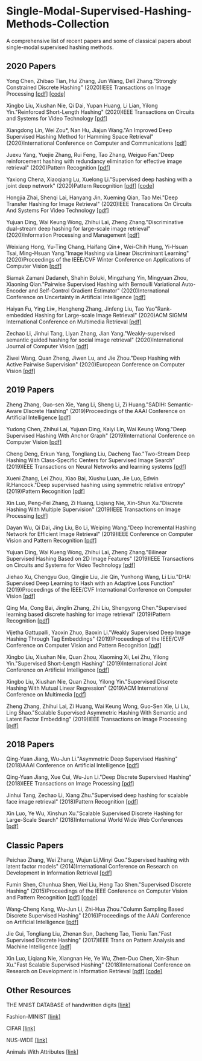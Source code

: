 # Single-Modal-Supervised-Hashing-Methods-Collection
A comprehensive list of recent papers and some of classical papers about single-modal supervised hashing methods.

## 2020 Papers
Yong Chen, Zhibao Tian, Hui Zhang, Jun Wang, Dell Zhang."Strongly Constrained Discrete Hashing"
(2020)IEEE Transactions on Image Processing
[[pdf]](https://ieeexplore.ieee.org/abstract/document/8954880)
[[code]](https://github.com/keneeth/scdh)

Xingbo Liu, Xiushan Nie, Qi Dai, Yupan Huang, Li Lian, Yilong Yin."Reinforced Short-Length Hashing"
(2020)IEEE Transactions on Circuits and Systems for Video Technology
[[pdf]](https://ieeexplore.ieee.org/abstract/document/9272364)

Xiangdong Lin, Wei Zou*, Nan Hu, Jiajun Wang."An Improved Deep Supervised Hashing Method for Hamming Space Retrieval" 
(2020)International Conference on Computer and Communications
[[pdf]](https://ieeexplore.ieee.org/abstract/document/9345161/)

Juexu Yang, Yuejie Zhang, Rui Feng, Tao Zhang, Weiguo Fan."Deep reinforcement hashing with redundancy elimination for effective image retrieval"
(2020)Pattern Recognition
[[pdf]](https://www.sciencedirect.com/science/article/abs/pii/S0031320319304170)

Yaxiong Chena, Xiaoqiang Lu, Xuelong Li."Supervised deep hashing with a joint deep network"
(2020)Pattern Recognition
[[pdf]](https://www.sciencedirect.com/science/article/abs/pii/S0031320320301710)
[[code]](https://github.com/fchollet/keras)

Hongjia Zhai, Shenqi Lai, Hanyang Jin, Xueming Qian, Tao Mei."Deep Transfer Hashing for Image Retrieval"
(2020)IEEE Transcations On Circuits And Systems For Video Technology
[[pdf]](https://ieeexplore.ieee.org/abstract/document/9082051)

Yujuan Ding, Wai Keung Wong, Zhihui Lai, Zheng Zhang."Discriminative dual-stream deep hashing for large-scale image retrieval"
(2020)Information Processing and Management
[[pdf]](https://www.sciencedirect.com/science/article/abs/pii/S0306457320307834)

Weixiang Hong, Yu-Ting Chang, Haifang Qin∗, Wei-Chih Hung, Yi-Hsuan Tsai, Ming-Hsuan Yang."Image Hashing via Linear Discriminant Learning"
(2020)Proceedings of the IEEE/CVF Winter Conference on Applications of Computer Vision
[[pdf]](https://openaccess.thecvf.com/content_WACV_2020/html/Hong_Image_Hashing_via_Linear_Discriminant_Learning_WACV_2020_paper.html)

Siamak Zamani Dadaneh, Shahin Boluki, Mingzhang Yin, Mingyuan Zhou, Xiaoning Qian."Pairwise Supervised Hashing with Bernoulli Variational Auto-Encoder and Self-Control Gradient Estimator"
(2020)International Conference on Uncertainty in Artificial Intelligence
[[pdf]](http://proceedings.mlr.press/v124/zamani-dadaneh20a.html)

Haiyan Fu, Ying Li∗, Hengheng Zhang, Jinfeng Liu, Tao Yao"Rank-embedded Hashing for Large-scale Image Retrieval"
(2020)ACM SIGMM International Conference on Multimedia Retrieval
[[pdf]](https://dl.acm.org/doi/abs/10.1145/3372278.3390716)

Zechao Li, Jinhui Tang, Liyan Zhang, Jian Yang."Weakly-supervised semantic guided hashing for social image retrieval"
(2020)International Journal of Computer Vision
[[pdf]](https://link.springer.com/article/10.1007%2Fs11263-020-01331-0)

Ziwei Wang, Quan Zheng, Jiwen Lu, and Jie Zhou."Deep Hashing with Active Pairwise Supervision"
(2020)European Conference on Computer Vision
[[pdf]](https://link.springer.com/chapter/10.1007/978-3-030-58529-7_31)


## 2019 Papers
Zheng Zhang, Guo-sen Xie, Yang Li, Sheng Li, Zi Huang."SADIH: Semantic-Aware DIscrete Hashing"
(2019)Proceedings of the AAAI Conference on Artificial Intelligence
[[pdf]](https://ojs.aaai.org/index.php/AAAI/article/view/4534)

Yudong Chen, Zhihui Lai, Yujuan Ding, Kaiyi Lin, Wai Keung Wong."Deep Supervised Hashing With Anchor Graph"
(2019)International Conference on Computer Vision
[[pdf]](https://openaccess.thecvf.com/content_ICCV_2019/html/Chen_Deep_Supervised_Hashing_With_Anchor_Graph_ICCV_2019_paper.html)

Cheng Deng, Erkun Yang, Tongliang Liu, Dacheng Tao."Two-Stream Deep Hashing With Class-Specific Centers for Supervised Image Search"
(2019)IEEE Transactions on Neural Networks and learning systems
[[pdf]](https://ieeexplore.ieee.org/abstract/document/8833511/authors#authors)

Xueni Zhang, Lei Zhou, Xiao Bai, Xiushu Luan, Jie Luo, Edwin R.Hancock."Deep supervised hashing using symmetric relative entropy"
(2019)Pattern Recognition
[[pdf]](https://www.sciencedirect.com/science/article/abs/pii/S0167865519302016)

Xin Luo, Peng-Fei Zhang, Zi Huang, Liqiang Nie, Xin-Shun Xu."Discrete Hashing With Multiple Supervision"
(2019)IEEE Transactions on Image Processing
[[pdf]](https://ieeexplore.ieee.org/abstract/document/8610117)

Dayan Wu, Qi Dai, Jing Liu, Bo Li, Weiping Wang."Deep Incremental Hashing Network for Efficient Image Retrieval"
(2019)IEEE Conference on Computer Vision and Pattern Recognition
[[pdf]](https://openaccess.thecvf.com/content_CVPR_2019/html/Wu_Deep_Incremental_Hashing_Network_for_Efficient_Image_Retrieval_CVPR_2019_paper.html)

Yujuan Ding, Wai Kueng Wong, Zhihui Lai, Zheng Zhang."Bilinear Supervised Hashing Based on 2D Image Features"
(2019)IEEE Transactions on Circuits and Systems for Video Technology
[[pdf]](https://ieeexplore.ieee.org/abstract/document/8604087)

Jiehao Xu, Chengyu Guo, Qingjie Liu, Jie Qin, Yunhong Wang, Li Liu."DHA: Supervised Deep Learning to Hash with an Adaptive Loss Function"
(2019)Proceedings of the IEEE/CVF International Conference on Computer Vision
[[pdf]](https://openaccess.thecvf.com/content_ICCVW_2019/html/CEFRL/Xu_DHA_Supervised_Deep_Learning_to_Hash_with_an_Adaptive_Loss_ICCVW_2019_paper.html)

Qing Ma, Cong Bai, Jinglin Zhang, Zhi Liu, Shengyong Chen."Supervised learning based discrete hashing for image retrieval"
(2019)Pattern Recognition
[[pdf]](https://www.sciencedirect.com/science/article/abs/pii/S003132031930130X)

Vijetha Gattupalli, Yaoxin Zhuo, Baoxin Li."Weakly Supervised Deep Image Hashing Through Tag Embeddings"
(2019)Proceedings of the IEEE/CVF Conference on Computer Vision and Pattern Recognition
[[pdf]](https://openaccess.thecvf.com/content_CVPR_2019/html/Gattupalli_Weakly_Supervised_Deep_Image_Hashing_Through_Tag_Embeddings_CVPR_2019_paper.html)

Xingbo Liu, Xiushan Nie, Quan Zhou, Xiaoming Xi, Lei Zhu, Yilong Yin."Supervised Short-Length Hashing"
(2019)International Joint Conference on Artificial Intelligence
[[pdf]](https://www.ijcai.org/proceedings/2019/420)

Xingbo Liu, Xiushan Nie, Quan Zhou, Yilong Yin."Supervised Discrete Hashing With Mutual Linear Regression"
(2019)ACM International Conference on Multimedia
[[pdf]](https://dl.acm.org/doi/abs/10.1145/3343031.3351091)

Zheng Zhang, Zhihui Lai, Zi Huang, Wai Keung Wong, Guo-Sen Xie, Li Liu, Ling Shao."Scalable Supervised Asymmetric Hashing With Semantic and Latent Factor Embedding"
(2019)IEEE Transactions on Image Processing
[[pdf]](https://ieeexplore.ieee.org/abstract/document/8709760)

## 2018 Papers
Qing-Yuan Jiang, Wu-Jun Li."Asymmetric Deep Supervised Hashing"
(2018)AAAI Conference on Artificial Intelligence
[[pdf]](https://ojs.aaai.org/index.php/AAAI/article/view/11814)

Qing-Yuan Jiang, Xue Cui, Wu-Jun Li."Deep Discrete Supervised Hashing"
(2018)IEEE Transactions on Image Processing
[[pdf]](https://ieeexplore.ieee.org/abstract/document/8432451)

Jinhui Tang, Zechao Li, Xiang Zhu."Supervised deep hashing for scalable face image retrieval"
(2018)Pattern Recognition
[[pdf]](https://www.sciencedirect.com/science/article/abs/pii/S0031320317301383)

Xin Luo, Ye Wu, Xinshun Xu."Scalable Supervised Discrete Hashing for Large-Scale Search"
(2018)International World Wide Web Conferences
[[pdf]](https://dl.acm.org/doi/abs/10.1145/3178876.3186072)

## Classic Papers
Peichao Zhang, Wei Zhang, Wujun Li,Minyi Guo."Supervised hashing with latent factor models"
(2014)International Conference on Research on Development in Information Retrieval
[[pdf]](https://dl.acm.org/doi/abs/10.1145/2600428.2609600)

Fumin Shen, Chunhua Shen, Wei Liu, Heng Tao Shen."Supervised Discrete Hashing"
(2015)Proceedings of the IEEE Conference on Computer Vision and Pattern Recognition
[[pdf]](https://openaccess.thecvf.com/content_cvpr_2015/html/Shen_Supervised_Discrete_Hashing_2015_CVPR_paper.html)
[[code]](https://github.com/bd622/DiscretHashing)

Wang-Cheng Kang, Wu-Jun Li, Zhi-Hua Zhou."Column Sampling Based Discrete Supervised Hashing"
(2016)Proceedings of the AAAI Conference on Artificial Intelligence
[[pdf]](https://ojs.aaai.org/index.php/AAAI/article/view/10176)

Jie Gui, Tongliang Liu, Zhenan Sun, Dacheng Tao, Tieniu Tan."Fast Supervised Discrete Hashing"
(2017)IEEE Trans on Pattern Analysis and Machine Intelligence
[[pdf]](https://ieeexplore.ieee.org/abstract/document/7873258)

Xin Luo, Liqiang Nie, Xiangnan He, Ye Wu, Zhen-Duo Chen, Xin-Shun Xu."Fast Scalable Supervised Hashing"
(2018)International Conference on Research on Development in Information Retrieval
[[pdf]](https://dl.acm.org/doi/abs/10.1145/3209978.3210035)
[[code]](https://lcbwlx.wixsite.com/fssh)

## Other Resources
THE MNIST DATABASE of handwritten digits 
[[link]](http://yann.lecun.com/exdb/mnist/)

Fashion-MINIST
[[link]](https://github.com/zalandoresearch/fashion-mnist)

CIFAR
[[link]](http://www.cs.toronto.edu/kriz/cifar.html)

NUS-WIDE
[[link]](http://lms.comp.nus.edu.sg/research/NUS-WIDE.htm)

Animals With Attributes
[[link]](https://cvml.ist.ac.at/AwA/)


